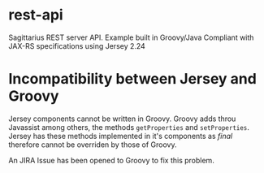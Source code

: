 # rest-api
Sagittarius REST server API. Example built in Groovy/Java Compliant with JAX-RS specifications using Jersey 2.24

# Incompatibility between Jersey and Groovy

Jersey components cannot be written in Groovy. Groovy adds throu Javassist among others, the methods `getProperties` and `setProperties`. Jersey has these methods implemented in it's components as *final* therefore cannot be overriden by those of Groovy.

An JIRA Issue has been opened to Groovy to fix this problem.
